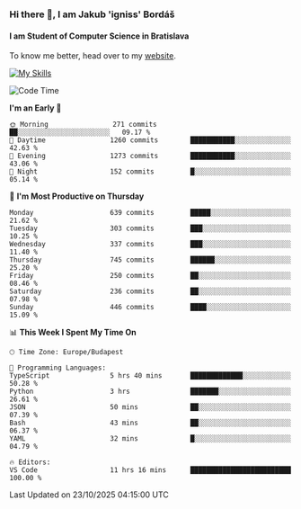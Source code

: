 ### Hi there 👋, I am Jakub 'igniss' Bordáš

#### I am Student of Computer Science in Bratislava
To know me better, head over to my [website](https://bordas.sk).

[![My Skills](https://skillicons.dev/icons?i=js,typescript,html,css,figma,svelte,vue,next,postgresql,nest,express,nodejs)](https://bordas.sk)


<!--START_SECTION:waka-->
![Code Time](http://img.shields.io/badge/Code%20Time-2%2C206%20hrs%2056%20mins-blue)

**I'm an Early 🐤** 

```text
🌞 Morning                271 commits         ██░░░░░░░░░░░░░░░░░░░░░░░   09.17 % 
🌆 Daytime                1260 commits        ███████████░░░░░░░░░░░░░░   42.63 % 
🌃 Evening                1273 commits        ███████████░░░░░░░░░░░░░░   43.06 % 
🌙 Night                  152 commits         █░░░░░░░░░░░░░░░░░░░░░░░░   05.14 % 
```
📅 **I'm Most Productive on Thursday** 

```text
Monday                   639 commits         █████░░░░░░░░░░░░░░░░░░░░   21.62 % 
Tuesday                  303 commits         ███░░░░░░░░░░░░░░░░░░░░░░   10.25 % 
Wednesday                337 commits         ███░░░░░░░░░░░░░░░░░░░░░░   11.40 % 
Thursday                 745 commits         ██████░░░░░░░░░░░░░░░░░░░   25.20 % 
Friday                   250 commits         ██░░░░░░░░░░░░░░░░░░░░░░░   08.46 % 
Saturday                 236 commits         ██░░░░░░░░░░░░░░░░░░░░░░░   07.98 % 
Sunday                   446 commits         ████░░░░░░░░░░░░░░░░░░░░░   15.09 % 
```


📊 **This Week I Spent My Time On** 

```text
🕑︎ Time Zone: Europe/Budapest

💬 Programming Languages: 
TypeScript               5 hrs 40 mins       █████████████░░░░░░░░░░░░   50.28 % 
Python                   3 hrs               ███████░░░░░░░░░░░░░░░░░░   26.61 % 
JSON                     50 mins             ██░░░░░░░░░░░░░░░░░░░░░░░   07.39 % 
Bash                     43 mins             ██░░░░░░░░░░░░░░░░░░░░░░░   06.37 % 
YAML                     32 mins             █░░░░░░░░░░░░░░░░░░░░░░░░   04.79 % 

🔥 Editors: 
VS Code                  11 hrs 16 mins      █████████████████████████   100.00 % 
```


 Last Updated on 23/10/2025 04:15:00 UTC
<!--END_SECTION:waka-->
